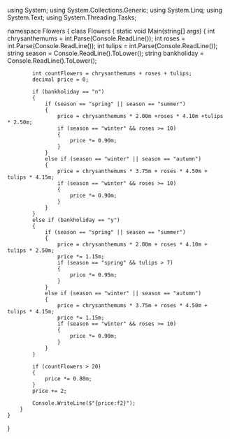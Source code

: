 using System;
using System.Collections.Generic;
using System.Linq;
using System.Text;
using System.Threading.Tasks;

namespace Flowers
{
    class Flowers
    {
        static void Main(string[] args)
        {
            int chrysanthemums = int.Parse(Console.ReadLine());
            int roses = int.Parse(Console.ReadLine());
            int tulips = int.Parse(Console.ReadLine());
            string season = Console.ReadLine().ToLower();
            string bankholiday = Console.ReadLine().ToLower();

            int countFlowers = chrysanthemums + roses + tulips;
            decimal price = 0;

            if (bankholiday == "n")
            {
                if (season == "spring" || season == "summer")
                {
                    price = chrysanthemums * 2.00m +roses * 4.10m +tulips * 2.50m;
                    if (season == "winter" && roses >= 10)
                    {
                        price *= 0.90m;
                    }
                }
                else if (season == "winter" || season == "autumn")
                {
                    price = chrysanthemums * 3.75m + roses * 4.50m + tulips * 4.15m;
                    if (season == "winter" && roses >= 10)
                    {
                        price *= 0.90m;
                    }
                }
            }
            else if (bankholiday == "y")
            {
                if (season == "spring" || season == "summer")
                {
                    price = chrysanthemums * 2.00m + roses * 4.10m + tulips * 2.50m;
                    price *= 1.15m;
                    if (season == "spring" && tulips > 7)
                    {
                        price *= 0.95m;
                    }                   
                }
                else if (season == "winter" || season == "autumn")
                {
                    price = chrysanthemums * 3.75m + roses * 4.50m + tulips * 4.15m;
                    price *= 1.15m;
                    if (season == "winter" && roses >= 10)
                    {
                        price *= 0.90m;
                    }
                }
            }

            if (countFlowers > 20)
            {
                price *= 0.80m;                
            }
            price += 2;

            Console.WriteLine($"{price:f2}");
        }
    }
}
